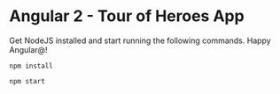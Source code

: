 # Angular 2 - Tour of Heroes App

Get NodeJS installed and start running the following commands. Happy Angular@!

```
npm install

npm start

```